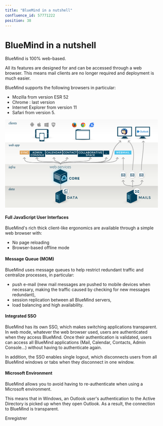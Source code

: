 ```yaml
---
title: "BlueMind in a nutshell"
confluence_id: 57771222
position: 38
---
```

# BlueMind in a nutshell


BlueMind is 100% web-based.

All its features are designed for and can be accessed through a web browser. This means mail clients are no longer required and deployment is much easier.

BlueMind supports the following browsers in particular:

- Mozilla from version ESR 52
- Chrome : last version
- Internet Explorer from version 11
- Safari from version 5.


![](../../attachments/57771222/57771223.png)

#### Full JavaScript User Interfaces

BlueMind's rich thick client-like ergonomics are available through a simple web browser with:

- No page reloading
- Browser-based offline mode


#### Message Queue (MOM)

BlueMind uses message queues to help restrict redundant traffic and centralize processes, in particular:

- push e-mail (new mail messages are pushed to mobile devices when necessary, making the traffic caused by checking for new messages redundant),
- session replication between all BlueMind servers,
- load balancing and high availability.


#### Integrated SSO

BlueMind has its own SSO, which makes switching applications transparent. In web mode, whatever the web browser used, users are authenticated when they access BlueMind. Once their authentication is validated, users can access all BlueMind applications (Mail, Calendar, Contacts, Admin Console...) without having to authenticate again.

In addition, the SSO enables single logout, which disconnects users from all BlueMind windows or tabs when they disconnect in one window.

#### Microsoft Environment

BlueMind allows you to avoid having to re-authenticate when using a Microsoft environment.

This means that in Windows, an Outlook user's authentication to the Active Directory is picked up when they open Outlook. As a result, the connection to BlueMind is transparent.

Enregistrer

